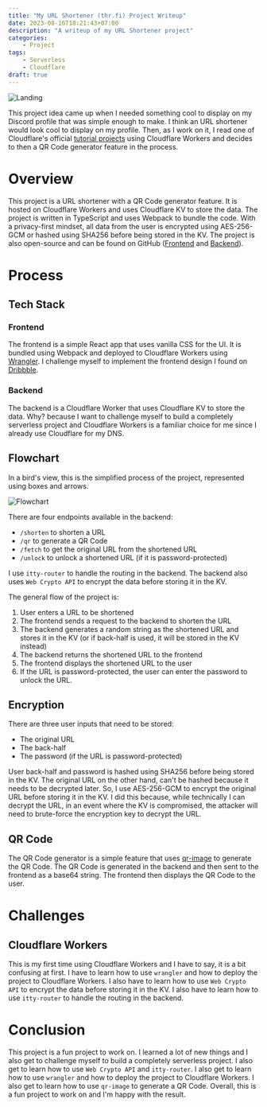 ```yaml
---
title: "My URL Shortener (thr.fi) Project Writeup"
date: 2023-08-16T18:21:43+07:00
description: "A writeup of my URL Shortener project"
categories:
    - Project
tags:
    - Serverless
    - Cloudflare
draft: true
---
```

![Landing](
    /img/thrfi-landing.png
)

This project idea came up when I needed something cool to display on my Discord profile that was simple enough to make. I think an URL shortener would look cool to display on my profile. Then, as I work on it, I read one of Cloudflare's official [tutorial projects](https://developers.cloudflare.com/workers/tutorials/build-a-qr-code-generator/) using Cloudflare Workers and decides to then a QR Code generator feature in the process.

# Overview
This project is a URL shortener with a QR Code generator feature. It is hosted on Cloudflare Workers and uses Cloudflare KV to store the data. The project is written in TypeScript and uses Webpack to bundle the code. With a privacy-first mindset, all data from the user is encrypted using AES-256-GCM or hashed using SHA256 before being stored in the KV. The project is also open-source and can be found on GitHub ([Frontend](
    https://github.com/reverseon/thrfi-fe
) and [Backend](
    https://github.com/reverseon/thrfi-be
)).

# Process
## Tech Stack

### Frontend
The frontend is a simple React app that uses vanilla CSS for the UI. It is bundled using Webpack and deployed to Cloudflare Workers using [Wrangler](
https://developers.cloudflare.com/workers/wrangler/
). I challenge myself to implement the frontend design I found on [Dribbble](
https://dribbble.com/shots/21462071-FlexFit-Web-Site-Design-Landing-Page-Home-Page-UI
).

### Backend
The backend is a Cloudflare Worker that uses Cloudflare KV to store the data. Why? because I want to challenge myself to build a completely serverless project and Cloudflare Workers is a familiar choice for me since I already use Cloudflare for my DNS.

## Flowchart
In a bird's view, this is the simplified process of the project, represented using boxes and arrows.

![Flowchart](/img/thrfi_flowchart.jpg)

There are four endpoints available in the backend:
- `/shorten` to shorten a URL
- `/qr` to generate a QR Code
- `/fetch` to get the original URL from the shortened URL
- `/unlock` to unlock a shortened URL (if it is password-protected)

I use `itty-router` to handle the routing in the backend. The backend also uses `Web Crypto API` to encrypt the data before storing it in the KV.

The general flow of the project is:
1. User enters a URL to be shortened
2. The frontend sends a request to the backend to shorten the URL
3. The backend generates a random string as the shortened URL and stores it in the KV (or if back-half is used, it will be stored in the KV instead)
4. The backend returns the shortened URL to the frontend
5. The frontend displays the shortened URL to the user
6. If the URL is password-protected, the user can enter the password to unlock the URL.

## Encryption
There are three user inputs that need to be stored:
- The original URL
- The back-half
- The password (if the URL is password-protected)

User back-half and password is hashed using SHA256 before being stored in the KV. The original URL on the other hand, can't be hashed because it needs to be decrypted later. So, I use AES-256-GCM to encrypt the original URL before storing it in the KV. I did this because, while technically I can decrypt the URL, in an event where the KV is compromised, the attacker will need to brute-force the encryption key to decrypt the URL.

## QR Code
The QR Code generator is a simple feature that uses [qr-image](
https://www.npmjs.com/package/qr-image
) to generate the QR Code. The QR Code is generated in the backend and then sent to the frontend as a base64 string. The frontend then displays the QR Code to the user.

# Challenges
## Cloudflare Workers
This is my first time using Cloudflare Workers and I have to say, it is a bit confusing at first. I have to learn how to use `wrangler` and how to deploy the project to Cloudflare Workers. I also have to learn how to use `Web Crypto API` to encrypt the data before storing it in the KV. I also have to learn how to use `itty-router` to handle the routing in the backend.

# Conclusion
This project is a fun project to work on. I learned a lot of new things and I also get to challenge myself to build a completely serverless project. I also get to learn how to use `Web Crypto API` and `itty-router`. I also get to learn how to use `wrangler` and how to deploy the project to Cloudflare Workers. I also get to learn how to use `qr-image` to generate a QR Code. Overall, this is a fun project to work on and I'm happy with the result.